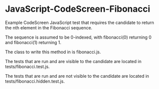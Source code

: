 # JavaScript-CodeScreen-Fibonacci
Example CodeScreen JavaScript test that requires the candidate to return the nth element in the Fibonacci sequence.

The sequence is assumed to be 0-indexed, with fibonacci(0) returning 0 and fibonacci(1) returning 1.

The class to write this method in is fibonacci.js.

The tests that are run and are visible to the candidate are located in tests/fibonacci.test.js.

The tests that are run and are not visible to the candidate are located in tests/fibonacci.hidden.test.js.
